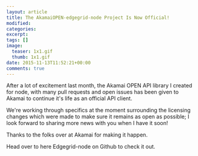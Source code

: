 ```yaml
---
layout: article
title: The AkamaiOPEN-edgegrid-node Project Is Now Official!
modified:
categories:
excerpt:
tags: []
image:
  teaser: 1x1.gif
  thumb: 1x1.gif
date: 2015-11-13T11:52:21+00:00
comments: true
---
```


After a lot of excitement last month, the Akamai OPEN API library I created for node, with many pull requests and open issues has been given to Akamai to continue it's life as an official API client.

We're working through specifics at the moment surrounding the licensing changes which were made to make sure it remains as open as possible; I look forward to sharing more news with you when I have it soon!

Thanks to the folks over at Akamai for making it happen.

Head over to here Edgegrid-node on Github to check it out.
